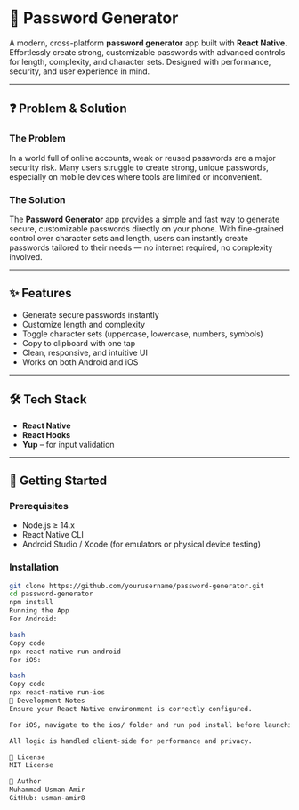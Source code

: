 # 🔐 Password Generator

A modern, cross-platform **password generator** app built with **React Native**. Effortlessly create strong, customizable passwords with advanced controls for length, complexity, and character sets. Designed with performance, security, and user experience in mind.

---

## ❓ Problem & Solution

### The Problem

In a world full of online accounts, weak or reused passwords are a major security risk. Many users struggle to create strong, unique passwords, especially on mobile devices where tools are limited or inconvenient.

### The Solution

The **Password Generator** app provides a simple and fast way to generate secure, customizable passwords directly on your phone. With fine-grained control over character sets and length, users can instantly create passwords tailored to their needs — no internet required, no complexity involved.

---

## ✨ Features

- Generate secure passwords instantly
- Customize length and complexity
- Toggle character sets (uppercase, lowercase, numbers, symbols)
- Copy to clipboard with one tap
- Clean, responsive, and intuitive UI
- Works on both Android and iOS

---

## 🛠️ Tech Stack

- **React Native**
- **React Hooks**
- **Yup** – for input validation

---

## 🚀 Getting Started

### Prerequisites

- Node.js ≥ 14.x
- React Native CLI
- Android Studio / Xcode (for emulators or physical device testing)

### Installation

```bash
git clone https://github.com/yourusername/password-generator.git
cd password-generator
npm install
Running the App
For Android:

bash
Copy code
npx react-native run-android
For iOS:

bash
Copy code
npx react-native run-ios
🧪 Development Notes
Ensure your React Native environment is correctly configured.

For iOS, navigate to the ios/ folder and run pod install before launching.

All logic is handled client-side for performance and privacy.

📄 License
MIT License

👤 Author
Muhammad Usman Amir
GitHub: usman-amir8
